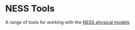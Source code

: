 # NESS Tools

A range of tools for working with the [NESS physical models](http://www.ness.music.ed.ac.uk)
